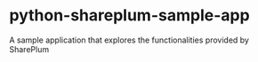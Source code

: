# python-shareplum-sample-app
A sample application that explores the functionalities provided by SharePlum
